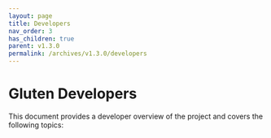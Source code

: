 ```yaml
---
layout: page
title: Developers
nav_order: 3
has_children: true
parent: v1.3.0
permalink: /archives/v1.3.0/developers
---
```

# Gluten Developers
This document provides a developer overview of the project and covers the
following topics:
